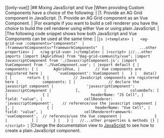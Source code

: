[[only-vue]]
|## Mixing JavaScript and Vue
|When providing Custom Components have a choice of the following:
|
|1. Provide an AG Grid component in JavaScript.
|1. Provide an AG Grid component as an Vue Component.
|
|For example if you want to build a cell renderer you have the choice to build the cell renderer using either Vue or using plain JavaScript.
|
|The following code snippet shows how both JavaScript and Vue Components can be used at the same time:
|
|```js
|<template>
|   <ag-grid-vue :components="components" 
|                :frameworkComponents="frameworkComponents" 
|                ...other properties>
|   </ag-grid-vue>
|</template>
|
|<script>
|//...other imports
|import {AgGridVue} from "@ag-grid-community/vue";
|import JavascriptComponent from './JavascriptComponent.js';
|import VueComponent from './VueComponent.vue';
|
|export default {
|   components: {
|       AgGridVue,
|       // Vue components are registered here
|       'vueComponent': VueComponent
|   }
|   data() {
|       return {
|           // JavaScript components are registered here
|           components: [
|               // declare the javascript component
|               'javascriptComponent': JavascriptComponent
|           ],          
|           columnDefs: [
|                {
|                   headerName: "JS Cell",
|                   field: "value",
|                   cellRenderer: 'javascriptComponent',    // reference/use the javascript component
|               },
|               {
|                   headerName: "Vue Cell",
|                   field: "value",
|                   cellRendererFramework: 'vueComponent',  // reference/use the Vue component
|               }
|           ]
|       }
|   }
|   //...other properties & methods
|}
|</script>
|```
|Change the documentation view to <a href='../../javascript/components/'>JavaScript</a> to see how to create a plain JavaScript component.
